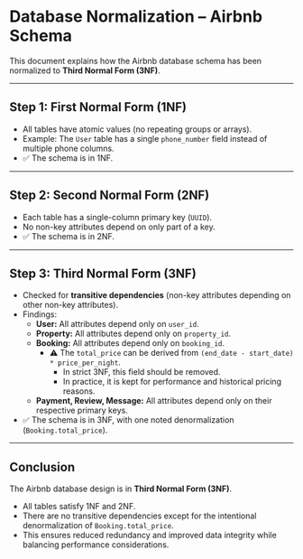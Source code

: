 # Database Normalization – Airbnb Schema

This document explains how the Airbnb database schema has been normalized to **Third Normal Form (3NF)**.

---

## Step 1: First Normal Form (1NF)
- All tables have atomic values (no repeating groups or arrays).
- Example: The `User` table has a single `phone_number` field instead of multiple phone columns.
- ✅ The schema is in 1NF.

---

## Step 2: Second Normal Form (2NF)
- Each table has a single-column primary key (`UUID`).
- No non-key attributes depend on only part of a key.
- ✅ The schema is in 2NF.

---

## Step 3: Third Normal Form (3NF)
- Checked for **transitive dependencies** (non-key attributes depending on other non-key attributes).
- Findings:
  - **User:** All attributes depend only on `user_id`.
  - **Property:** All attributes depend only on `property_id`.
  - **Booking:** All attributes depend only on `booking_id`.
    - ⚠️ The `total_price` can be derived from `(end_date - start_date) * price_per_night`.  
      - In strict 3NF, this field should be removed.  
      - In practice, it is kept for performance and historical pricing reasons.
  - **Payment, Review, Message:** All attributes depend only on their respective primary keys.
- ✅ The schema is in 3NF, with one noted denormalization (`Booking.total_price`).

---

## Conclusion
The Airbnb database design is in **Third Normal Form (3NF)**.  
- All tables satisfy 1NF and 2NF.  
- There are no transitive dependencies except for the intentional denormalization of `Booking.total_price`.  
- This ensures reduced redundancy and improved data integrity while balancing performance considerations.
